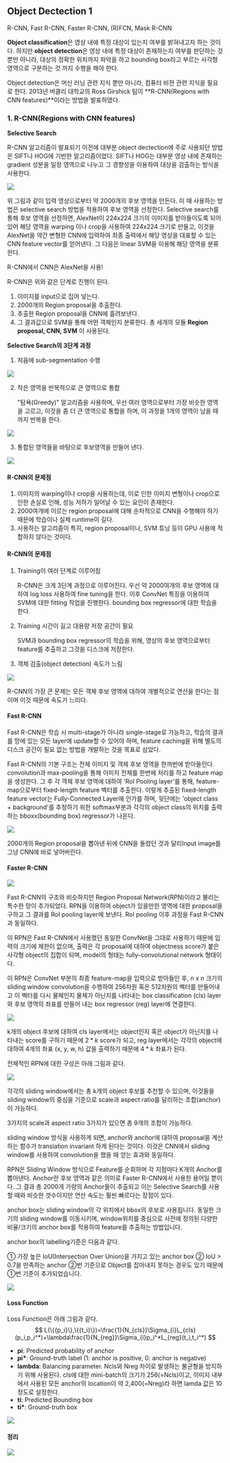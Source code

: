 ## Object Dectection 1

R-CNN, Fast R-CNN, Faster R-CNN, (R)FCN, Mask R-CNN



**Object classification**은 영상 내에 특정 대상이 있는지 여부를 밝혀내고자 하는 것이다. 하지만 **object detection**은 영상 내에 특정 대상이 존재하는지 여부를 판단하는 것 뿐만 아니라, 대상의 정확한 위치까지 파악을 하고 bounding box라고 부르는 사각형 영역으로 구분하는 것 까지 수행을 해야 한다.



Object detection은 머신 러닝 관련 지식 뿐만 아니라, 컴퓨터 비젼 관련 지식을 필요로 한다. 2013년 버클리 대학교의 Ross Girshick 팀이 **R-CNN(Regions with CNN features)**이라는 방법을 발표하였다.



### 1. R-CNN(Regions with CNN features)

**Selective Search**

R-CNN 알고리즘이 발표되기 이전에 대부분 object dectection에 주로 사용되던 방법은 SIFT나 HOG에 기반한 알고리즘이었다. SIFT나 HOG는 대부분 영상 내에 존재하는 gradient 성분을 일정 영역으로 나누고 그 경향성을 이용하여 대상을 검출하는 방식을 사용한다.

![](./img/R-CNN.png)



위 그림과 같이 입력 영상으로부터 약 2000개의 후보 영역을 만든다. 이 때 사용하는 방법은 selective search 방법을 적용하여 후보 영역을 선정한다. Selective search를 통해 후보 영역을 선정하면, AlexNet이 224x224 크기의 이미지를 받아들이도록 되어 있어 해당 영역을 warping 이나 crop을 사용하여 224x224 크기로 만들고, 이것을 AlexNet을 약간 변형한 CNN에 입력하여 최종 출력에서 해당 영상을 대표할 수 있는 CNN feature vector를 얻어낸다. 
그 다음은 linear SVM을 이용해 해당 영역을 분류한다.



R-CNN에서 CNN은 AlexNet을 사용!

R-CNN은 위와 같은 단계로 진행이 된다. 

1) 이미지를 input으로 집어 넣는다.
2) 2000개의 Region proposal을 추출한다.
3) 추출한 Region proposal을 CNN에 흘려보낸다.
4) 그 결과값으로 SVM을 통해 어떤 객체인지 분류한다.
총 세개의 모듈 **Region proposal, CNN, SVM** 이 사용된다.



**Selective Search의 3단계 과정**

1. 처음에 sub-segmentation 수행

![](./img/SelectiveSearch1.png)

2. 작은 영역을 반복적으로 큰 영역으로 통합

    "탐욕(Greedy)" 알고리즘을 사용하며, 우선 여러 영역으로부터 가장 비슷한 영역을 고르고, 이것을 좀 더 큰 영역으로 통합을 하며, 이 과정을 1개의 영역이 남을 때까지 반복을 한다.

![](./img/SelectiveSearch2.png)

3. 통합된 영역들을 바탕으로 후보영역을 만들어 낸다.

![](./img/SelectiveSearch3.png)



#### R-CNN의 문제점

1. 이미지의 warping이나 crop을 사용하는데, 이로 인한 이미지 변형이나 crop으로 인한 손실로 인해, 성능 저하가 일어날 수 있는 요인이 존재한다.
2. 2000여개에 이르는 region proposal에 대해 순차적으로 CNN을 수행해야 하기 때문에 학습이나 실제 runtime이 길다.
3. 사용하는 알고리즘이 특히, region proposal이나, SVM 튜닝 등이 GPU 사용에 적합하지 않다는 것이다.



#### R-CNN의 문제점

1. Training이 여러 단계로 이루어짐

   R-CNN은 크게 3단계 과정으로 이루어진다. 우선 약 2000여개의 후보 영역에 대하여 log loss 사용하여 fine tuning을 한다. 이후 ConvNet 특징을 이용하여 SVM에 대한 fitting 작업을 진행한다. bounding box regressor에 대한 학습을 한다.

2. Training 시간이 길고 대용량 저장 공간이 필요

   SVM과 bounding box regressor의 학습을 위해, 영상의 후보 영역으로부터 feature를 추출하고 그것을 디스크에 저장한다. 

3. 객체 검출(object detection) 속도가 느림

![](./img/R-CNN2.png)



R-CNN의 가장 큰 문제는 모든 객체 후보 영역에 대하여 개별적으로 연산을 한다는 점이며 이것 때문에 속도가 느리다. 



#### Fast R-CNN

Fast R-CNN은 학습 시 multi-stage가 아니라 single-stage로 가능하고, 학습의 결과를 망에 있는 모든 layer에 update할 수 있어야 하며, feature caching을 위해 별도의 디스크 공간이 필요 없는 방법을 개발하는 것을 목표로 삼았다. 

Fast R-CNN의 기본 구조는 전체 이미지 및 객체 후보 영역을 한꺼번에 받아들인다. convolution과 max-pooling을 통해 이미지 전체를 한번에 처리를 하고 feature map을 생성한다. 그 후 각 객체 후보 영역에 대하여 'RoI Pooling layer'를 통해, feature-map으로부터 fixed-length feature 벡터를 추출한다. 이렇게 추출된 fixed-length feature vector는 Fully-Connected Layer에 인가를 하며, 뒷단에는 'object class + background'를 추정하기 위한 softmax부분과 각각의 object class의 위치를 출력하는 bboxx(bounding box) regressor가 나온다.

![](./img/FastRCNN.png)



2000개의 Region proposal을 뽑아낸 뒤에 CNN을 돌렸던 것과 달리Input image를 그냥 CNN에 바로 넣어버린다.



#### Faster R-CNN

![](./img/FasterRCNN.png)

Fast R-CNN의 구조와 비슷하지만 Region Proposal Network(RPN)이라고 불리는 특수한 망이 추가되었다. RPN을 이용하여 object가 있을만한 영역에 대한 proposal을 구하고 그 결과를 RoI pooling layer에 보낸다. RoI pooling 이후 과정을 Fast R-CNN과 동일하다.

이 RPN은 Fast R-CNN에서 사용했던 동일한 ConvNet을 그대로 사용하기 때문에 입력의 크기에 제한이 없으며, 출력은 각 proposal에 대하여 objectness score가 붙은 사각형 object의 집합이 되며, model의 형태는 fully-convolutional network 형태이다.

이 RPN은 ConvNet 부분의 최종 feature-map을 입력으로 받아들인 후, n x n 크기의 sliding window convolution을 수행하여 256차원 혹은 512차원의 벡터를 만들어내고 이 벡터를 다시 물체인지 물체가 아닌지를 나타내는 box classification (cls) layer와 후보 영역의 좌표를 만들어 내는 box regressor (reg) layer에 연결한다.

![](./img/FasterRCNN2.png)





k개의 object 후보에 대하여 cls layer에서는 object인지 혹은 object가 아닌지를 나타내는 score를 구하기 때문에 $2*k$ score가 되고, reg layer에서는 각각의 object에 대하여 4개의 좌표 (x, y, w, h) 값을 출력하기 때문에 $4*k$ 좌표가 된다.



전체적인 RPN에 대한 구성은 아래 그림과 같다.

![](./img/RPN.png)

각각의 sliding window에서는 총 k개의 object 후보를 추천할 수 있으며, 이것들을 sliding window의 중심을 기준으로 scale과 aspect ratio를 달리하는 조합(anchor)이 가능하다.

3가지의 scale과 aspect ratio 3가지가 있으면 총 9개의 조합이 가능하다.

sliding window 방식을 사용하게 되면, anchor와 anchor에 대하여 proposal을 계산하는 함수가 translation invariant 하게 된다는 것이다. 이것은 CNN에서 sliding window를 사용하여 convolution을 했을 때 얻는 효과와 동일하다.



RPN은 Sliding Window 방식으로 Feature를 순회하며 각 지점마다 K개의 Anchor를 뽑아낸다. Anchor란 후보 영역과 같은 의미로 Faster R-CNN에서 사용한 용어일 뿐이다. 그 결과 총 2000개 가량의 Anchor들이 추출되고 이는 Selective Search를 사용할 때와 비슷한 갯수이지만 연산 속도는 훨씬 빠르다는 장점이 있다.



anchor box는 sliding window의 각 위치에서 bbox의 후보로 사용됩니다. 동일한 크기의 sliding window를 이동시키며, window위치를 중심으로 사전에 정의된 다양한 비율/크기의 anchor box를 적용하여 feature를 추출하는 방법입니다.



anchor box의 labelling기준은 다음과 같다.

① 가장 높은 IoU(Intersection Over Union)을 가지고 있는 anchor box
② IoU > 0.7을 만족하는 anchor
②번 기준으로 Object를 잡아내지 못하는 경우도 있기 때문에 ①번 기준이 추가되었습니다.

![](./img/RPN2.png)

#### Loss Function

Loss Function은 아래 그림과 같다. 
$$
L(\{{p_i}\},\{{t_i}\})=\frac{1}{N_{cls}}\Sigma_{i}L_{cls}(p_i,p_i^*)+\lambda\frac{1}{N_{reg}}\Sigma_{i}p_i^*L_{reg}(t_i,t_i^*)
$$

- **pi**: Predicted probability of anchor
- **pi\***: Ground-truth label (1: anchor is positive, 0: anchor is negative)
- **lambda**: Balancing parameter. Ncls와 Nreg 차이로 발생하는 불균형을 방지하기 위해 사용된다. cls에 대한 mini-batch의 크기가 256(=Ncls)이고, 이미지 내부에서 사용된 모든 anchor의 location이 약 2,400(=Nreg)라 하면 lamda 값은 10 정도로 설정한다.
- **ti**: Predicted Bounding box
- **ti\***: Ground-truth box



![](./img/boundingbox.png)



#### 정리

![](./img/RCNN.png)